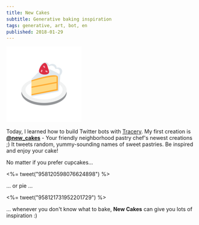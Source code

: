 ```yaml
---
title: New Cakes
subtitle: Generative baking inspiration
tags: generative, art, bot, en
published: 2018-01-29
---
```


![the profile picture of the New Cakes bot - a cake emoji](new_cakes_avatar.png)

Today, I learned how to build Twitter bots with [Tracery](http://tracery.io/). My first creation is [**@new_cakes**](https://twitter.com/new_cakes) - Your friendly neighborhood pastry chef's newest creations ;) It tweets random, yummy-sounding names of sweet pastries. Be inspired and enjoy your cake!

No matter if you prefer cupcakes...

<%= tweet("958120598076624898") %>

... or pie ...

<%= tweet("958121731952201729") %>

... whenever you don't know what to bake, **New Cakes** can give you lots of inspiration :)
